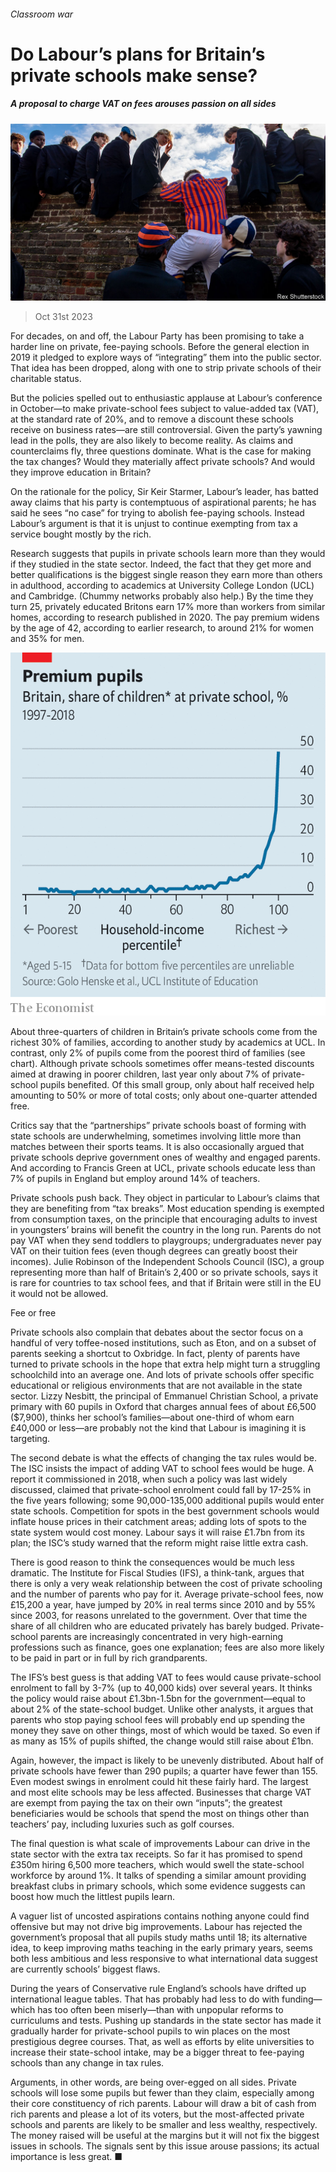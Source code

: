 ###### Classroom war

# Do Labour’s plans for Britain’s private schools make sense? 

##### A proposal to charge VAT on fees arouses passion on all sides 

![image](images/20231104_BRP002.jpg) 

> Oct 31st 2023 

For decades, on and off, the Labour Party has been promising to take a harder line on private, fee-paying schools. Before the general election in 2019 it pledged to explore ways of “integrating” them into the public sector. That idea has been dropped, along with one to strip private schools of their charitable status. 

But the policies spelled out to enthusiastic applause at Labour’s conference in October—to make private-school fees subject to value-added tax (VAT), at the standard rate of 20%, and to remove a discount these schools receive on business rates—are still controversial. Given the party’s yawning lead in the polls, they are also likely to become reality. As claims and counterclaims fly, three questions dominate. What is the case for making the tax changes? Would they materially affect private schools? And would they improve education in Britain? 

On the rationale for the policy, Sir Keir Starmer, Labour’s leader, has batted away claims that his party is contemptuous of aspirational parents; he has said he sees “no case” for trying to abolish fee-paying schools. Instead Labour’s argument is that it is unjust to continue exempting from tax a service bought mostly by the rich. 

Research suggests that pupils in private schools learn more than they would if they studied in the state sector. Indeed, the fact that they get more and better qualifications is the biggest single reason they earn more than others in adulthood, according to academics at University College London (UCL) and Cambridge. (Chummy networks probably also help.) By the time they turn 25, privately educated Britons earn 17% more than workers from similar homes, according to research published in 2020. The pay premium widens by the age of 42, according to earlier research, to around 21% for women and 35% for men.

![image](images/20231104_BRC235.png) 


About three-quarters of children in Britain’s private schools come from the richest 30% of families, according to another study by academics at UCL. In contrast, only 2% of pupils come from the poorest third of families (see chart). Although private schools sometimes offer means-tested discounts aimed at drawing in poorer children, last year only about 7% of private-school pupils benefited. Of this small group, only about half received help amounting to 50% or more of total costs; only about one-quarter attended free. 

Critics say that the “partnerships” private schools boast of forming with state schools are underwhelming, sometimes involving little more than matches between their sports teams. It is also occasionally argued that private schools deprive government ones of wealthy and engaged parents. And according to Francis Green at UCL, private schools educate less than 7% of pupils in England but employ around 14% of teachers.

Private schools push back. They object in particular to Labour’s claims that they are benefiting from “tax breaks”. Most education spending is exempted from consumption taxes, on the principle that encouraging adults to invest in youngsters’ brains will benefit the country in the long run. Parents do not pay VAT when they send toddlers to playgroups; undergraduates never pay VAT on their tuition fees (even though degrees can greatly boost their incomes). Julie Robinson of the Independent Schools Council (ISC), a group representing more than half of Britain’s 2,400 or so private schools, says it is rare for countries to tax school fees, and that if Britain were still in the EU it would not be allowed.

Fee or free 

Private schools also complain that debates about the sector focus on a handful of very toffee-nosed institutions, such as Eton, and on a subset of parents seeking a shortcut to Oxbridge. In fact, plenty of parents have turned to private schools in the hope that extra help might turn a struggling schoolchild into an average one. And lots of private schools offer specific educational or religious environments that are not available in the state sector. Lizzy Nesbitt, the principal of Emmanuel Christian School, a private primary with 60 pupils in Oxford that charges annual fees of about £6,500 ($7,900), thinks her school’s families—about one-third of whom earn £40,000 or less—are probably not the kind that Labour is imagining it is targeting.

The second debate is what the effects of changing the tax rules would be. The ISC insists the impact of adding VAT to school fees would be huge. A report it commissioned in 2018, when such a policy was last widely discussed, claimed that private-school enrolment could fall by 17-25% in the five years following; some 90,000-135,000 additional pupils would enter state schools. Competition for spots in the best government schools would inflate house prices in their catchment areas; adding lots of spots to the state system would cost money. Labour says it will raise £1.7bn from its plan; the ISC’s study warned that the reform might raise little extra cash.

There is good reason to think the consequences would be much less dramatic. The Institute for Fiscal Studies (IFS), a think-tank, argues that there is only a very weak relationship between the cost of private schooling and the number of parents who pay for it. Average private-school fees, now £15,200 a year, have jumped by 20% in real terms since 2010 and by 55% since 2003, for reasons unrelated to the government. Over that time the share of all children who are educated privately has barely budged. Private-school parents are increasingly concentrated in very high-earning professions such as finance, goes one explanation; fees are also more likely to be paid in part or in full by rich grandparents.

The IFS’s best guess is that adding VAT to fees would cause private-school enrolment to fall by 3-7% (up to 40,000 kids) over several years. It thinks the policy would raise about £1.3bn-1.5bn for the government—equal to about 2% of the state-school budget. Unlike other analysts, it argues that parents who stop paying school fees will probably end up spending the money they save on other things, most of which would be taxed. So even if as many as 15% of pupils shifted, the change would still raise about £1bn.

Again, however, the impact is likely to be unevenly distributed. About half of private schools have fewer than 290 pupils; a quarter have fewer than 155. Even modest swings in enrolment could hit these fairly hard. The largest and most elite schools may be less affected. Businesses that charge VAT are exempt from paying the tax on their own “inputs”; the greatest beneficiaries would be schools that spend the most on things other than teachers’ pay, including luxuries such as golf courses.

The final question is what scale of improvements Labour can drive in the state sector with the extra tax receipts. So far it has promised to spend £350m hiring 6,500 more teachers, which would swell the state-school workforce by around 1%. It talks of spending a similar amount providing breakfast clubs in primary schools, which some evidence suggests can boost how much the littlest pupils learn.

A vaguer list of uncosted aspirations contains nothing anyone could find offensive but may not drive big improvements. Labour has rejected the government’s proposal that all pupils study maths until 18; its alternative idea, to keep improving maths teaching in the early primary years, seems both less ambitious and less responsive to what international data suggest are currently schools’ biggest flaws.

During the years of Conservative rule England’s schools have drifted up international league tables. That has probably had less to do with funding—which has too often been miserly—than with unpopular reforms to curriculums and tests. Pushing up standards in the state sector has made it gradually harder for private-school pupils to win places on the most prestigious degree courses. That, as well as efforts by elite universities to increase their state-school intake, may be a bigger threat to fee-paying schools than any change in tax rules.

Arguments, in other words, are being over-egged on all sides. Private schools will lose some pupils but fewer than they claim, especially among their core constituency of rich parents. Labour will draw a bit of cash from rich parents and please a lot of its voters, but the most-affected private schools and parents are likely to be smaller and less wealthy, respectively. The money raised will be useful at the margins but it will not fix the biggest issues in schools. The signals sent by this issue arouse passions; its actual importance is less great. ■


